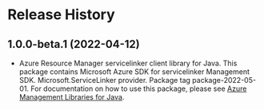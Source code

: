 # Release History

## 1.0.0-beta.1 (2022-04-12)

- Azure Resource Manager servicelinker client library for Java. This package contains Microsoft Azure SDK for servicelinker Management SDK. Microsoft.ServiceLinker provider. Package tag package-2022-05-01. For documentation on how to use this package, please see [Azure Management Libraries for Java](https://aka.ms/azsdk/java/mgmt).
